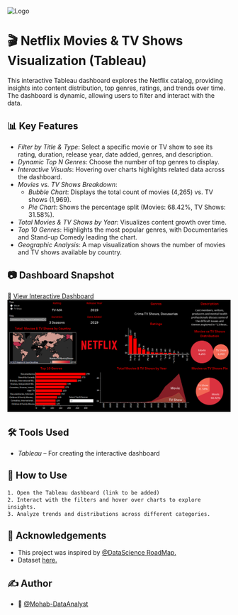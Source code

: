
![Logo](https://images.unsplash.com/photo-1574375927938-d5a98e8ffe85?q=80&w=1469&auto=format&fit=crop&ixlib=rb-4.0.3&ixid=M3wxMjA3fDB8MHxwaG90by1wYWdlfHx8fGVufDB8fHx8fA%3D%3D)

# 🎬 Netflix Movies & TV Shows Visualization (Tableau)
This interactive Tableau dashboard explores the Netflix catalog, providing insights into content distribution, top genres, ratings, and trends over time. The dashboard is dynamic, allowing users to filter and interact with the data.


## 📊 Key Features
- *Filter by Title & Type*: Select a specific movie or TV show to see its rating, duration, release year, date added, genres, and description.
- *Dynamic Top N Genres*: Choose the number of top genres to display.
- *Interactive Visuals*: Hovering over charts highlights related data across the dashboard.
- *Movies vs. TV Shows Breakdown*:
    - *Bubble Chart*: Displays the total count of movies (4,265) vs. TV shows (1,969).
    - *Pie Chart*: Shows the percentage split (Movies: 68.42%, TV Shows: 31.58%).
- *Total Movies & TV Shows by Year*: Visualizes content growth over time.
- *Top 10 Genres*: Highlights the most popular genres, with Documentaries and Stand-up Comedy leading the chart.
- *Geographic Analysis*: A map visualization shows the number of movies and TV shows available by country.

## 📷 **Dashboard Snapshot**
🔗 [View Interactive Dashboard](https://public.tableau.com/views/NetflixDashboard_17414444502710/NetflixDashboard_?:language=en-US&:sid=&:redirect=auth&:display_count=n&:origin=viz_share_link)
![Dashboard Preview](Netflix%20Dashboard.png)

## 🛠️ Tools Used
- *Tableau* – For creating the interactive dashboard
## 📌 How to Use
    1. Open the Tableau dashboard (link to be added)
    2. Interact with the filters and hover over charts to explore insights.
    3. Analyze trends and distributions across different categories.
## 📎 Acknowledgements
- This project was inspired by [@DataScience RoadMap.](https://youtu.be/BTArwS4ljC4?si=PYZbc6g8q3Sd9Ing)
- Dataset [here.](https://github.com/DataScienceRoadMapDSRM/Tableau-Dashboards-info/blob/main/netflix_titles.csv)
## ✍️ Author
- 👤 [@Mohab-DataAnalyst](https://github.com/Mohab-DataAnalyst)
